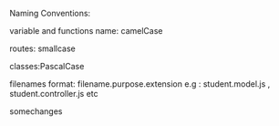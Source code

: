 Naming Conventions:

variable and functions name: camelCase

routes: smallcase

classes:PascalCase

filenames format: filename.purpose.extension e.g : student.model.js , student.controller.js etc

somechanges